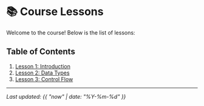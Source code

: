 # 📚 Course Lessons

Welcome to the course! Below is the list of lessons:

## Table of Contents

1. [Lesson 1: Introduction](https://bbdev18.github.io/practical_arabic_grammer/lesson1.md)
2. [Lesson 2: Data Types](https://github.com/bbdev18/practical_arabic_grammer/blob/main/lesson2.md)
3. [Lesson 3: Control Flow](https://github.com/bbdev18/practical_arabic_grammer/blob/main/lesson3.md)

---

_Last updated: {{ "now" | date: "%Y-%m-%d" }}_
